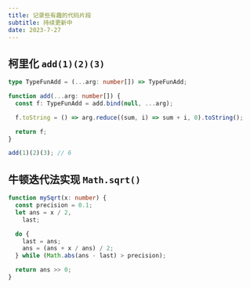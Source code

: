 ```yaml
---
title: 记录些有趣的代码片段
subtitle: 持续更新中
date: 2023-7-27
---
```


<PageTitle />

## 柯里化 `add(1)(2)(3)`

```ts
type TypeFunAdd = (...arg: number[]) => TypeFunAdd;

function add(...arg: number[]) {
  const f: TypeFunAdd = add.bind(null, ...arg);

  f.toString = () => arg.reduce((sum, i) => sum + i, 0).toString();

  return f;
}

add(1)(2)(3); // 6
```

## 牛顿迭代法实现 `Math.sqrt()`

```ts
function mySqrt(x: number) {
  const precision = 0.1;
  let ans = x / 2,
    last;

  do {
    last = ans;
    ans = (ans + x / ans) / 2;
  } while (Math.abs(ans - last) > precision);

  return ans >> 0;
}
```
